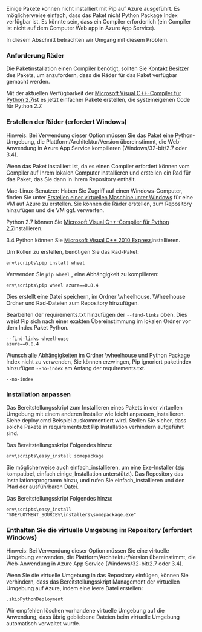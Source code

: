 Einige Pakete können nicht installiert mit Pip auf Azure ausgeführt.  Es möglicherweise einfach, dass das Paket nicht Python Package Index verfügbar ist.  Es könnte sein, dass ein Compiler erforderlich (ein Compiler ist nicht auf dem Computer Web app in Azure App Service).

In diesem Abschnitt betrachten wir Umgang mit diesem Problem.

### <a name="request-wheels"></a>Anforderung Räder

Die Paketinstallation einen Compiler benötigt, sollten Sie Kontakt Besitzer des Pakets, um anzufordern, dass die Räder für das Paket verfügbar gemacht werden.

Mit der aktuellen Verfügbarkeit der [Microsoft Visual C++-Compiler für Python 2.7][]ist es jetzt einfacher Pakete erstellen, die systemeigenen Code für Python 2.7.

### <a name="build-wheels-requires-windows"></a>Erstellen der Räder (erfordert Windows)

Hinweis: Bei Verwendung dieser Option müssen Sie das Paket eine Python-Umgebung, die Plattform/Architektur/Version übereinstimmt, die Web-Anwendung in Azure App Service kompilieren (Windows/32-bit/2.7 oder 3.4).

Wenn das Paket installiert ist, da es einen Compiler erfordert können vom Compiler auf Ihrem lokalen Computer installieren und erstellen ein Rad für das Paket, das Sie dann in Ihrem Repository enthält.

Mac-Linux-Benutzer: Haben Sie Zugriff auf einen Windows-Computer, finden Sie unter [Erstellen einer virtuellen Maschine unter Windows][] für eine VM auf Azure zu erstellen.  Sie können die Räder erstellen, zum Repository hinzufügen und die VM ggf. verwerfen. 

Python 2.7 können Sie [Microsoft Visual C++-Compiler für Python 2.7][]installieren.

3.4 Python können Sie [Microsoft Visual C++ 2010 Express][]installieren.

Um Rollen zu erstellen, benötigen Sie das Rad-Paket:

    env\scripts\pip install wheel

Verwenden Sie `pip wheel` , eine Abhängigkeit zu kompilieren:

    env\scripts\pip wheel azure==0.8.4

Dies erstellt eine Datei speichern, im Ordner \wheelhouse.  \Wheelhouse Ordner und Rad-Dateien zum Repository hinzufügen.

Bearbeiten der requirements.txt hinzufügen der `--find-links` oben. Dies weist Pip sich nach einer exakten Übereinstimmung im lokalen Ordner vor dem Index Paket Python.

    --find-links wheelhouse
    azure==0.8.4

Wunsch alle Abhängigkeiten im Ordner \wheelhouse und Python Package Index nicht zu verwenden, Sie können erzwingen, Pip ignoriert paketindex hinzufügen `--no-index` am Anfang der requirements.txt.

    --no-index

### <a name="customize-installation"></a>Installation anpassen

Das Bereitstellungsskript zum Installieren eines Pakets in der virtuellen Umgebung mit einem anderen Installer wie leicht anpassen\_installieren.  Siehe deploy.cmd Beispiel auskommentiert wird.  Stellen Sie sicher, dass solche Pakete in requirements.txt Pip Installation verhindern aufgeführt sind.

Das Bereitstellungsskript Folgendes hinzu:

    env\scripts\easy_install somepackage

Sie möglicherweise auch einfach\_installieren, um eine Exe-Installer (zip kompatibel, einfach einige\_Installation unterstützt).  Das Repository das Installationsprogramm hinzu, und rufen Sie einfach\_installieren und den Pfad der ausführbaren Datei.

Das Bereitstellungsskript Folgendes hinzu:

    env\scripts\easy_install "%DEPLOYMENT_SOURCE%\installers\somepackage.exe"

### <a name="include-the-virtual-environment-in-the-repository-requires-windows"></a>Enthalten Sie die virtuelle Umgebung im Repository (erfordert Windows)

Hinweis: Bei Verwendung dieser Option müssen Sie eine virtuelle Umgebung verwenden, die Plattform/Architektur/Version übereinstimmt, die Web-Anwendung in Azure App Service (Windows/32-bit/2.7 oder 3.4).

Wenn Sie die virtuelle Umgebung in das Repository einfügen, können Sie verhindern, dass das Bereitstellungsskript Management der virtuellen Umgebung auf Azure, indem eine leere Datei erstellen:

    .skipPythonDeployment

Wir empfehlen löschen vorhandene virtuelle Umgebung auf die Anwendung, dass übrig gebliebene Dateien beim virtuelle Umgebung automatisch verwaltet wurde.


[Erstellen einer virtuellen Maschine unter Windows]: http://azure.microsoft.com/documentation/articles/virtual-machines-windows-hero-tutorial/
[Microsoft Visual C++-Compiler für Python 2.7]: http://aka.ms/vcpython27
[Microsoft Visual C++ 2010 Express]: http://go.microsoft.com/?linkid=9709949
